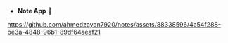 - **Note App** 📓



https://github.com/ahmedzayan7920/notes/assets/88338596/4a54f288-be3a-4848-96b1-89df64aeaf21

